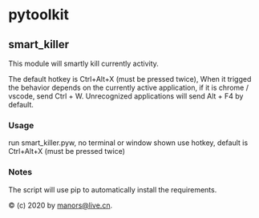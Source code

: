 # pytoolkit

## smart_killer
This module will smartly kill currently activity.

The default hotkey is Ctrl+Alt+X (must be pressed twice), When it trigged the
behavior depends on the currently active application, if it is chrome / vscode,
send Ctrl + W.  Unrecognized applications will send Alt + F4 by default.

### Usage
run smart_killer.pyw, no terminal or window shown
use hotkey, default is Ctrl+Alt+X (must be pressed twice)

### Notes
The script will use pip to automatically install the requirements.

:copyright: (c) 2020 by manors@live.cn.